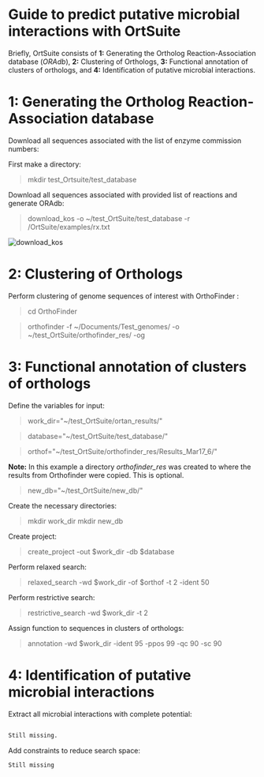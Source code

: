 Guide to predict putative microbial interactions with OrtSuite
====

Briefly, OrtSuite consists of **1:** Generating the Ortholog Reaction-Association database (*ORAdb*), **2:** Clustering of Orthologs, **3:** Functional annotation of clusters of orthologs, and **4:** Identification of putative microbial interactions.


1: Generating the Ortholog Reaction-Association database
====

Download all sequences associated with the list of enzyme commission numbers:

First make a directory: 

>mkdir test_Ortsuite/test_database

Download all sequences associated with provided list of reactions and generate ORAdb:
>download_kos -o ~/test_OrtSuite/test_database -r /OrtSuite/examples/rx.txt

![download_kos](https://github.com/msdsufz/OrtSuite/blob/master/download_kos.png)

2: Clustering of Orthologs
====

Perform clustering of genome sequences of interest with OrthoFinder :

>cd OrthoFinder

>orthofinder -f ~/Documents/Test_genomes/ -o ~/test_OrtSuite/orthofinder_res/ -og


3: Functional annotation of clusters of orthologs
====


Define the variables for input:

>work_dir="~/test_OrtSuite/ortan_results/"

>database="~/test_OrtSuite/test_database/"

>orthof="~/test_OrtSuite/orthofinder_res/Results_Mar17_6/"

**Note:** In this example a directory *orthofinder_res* was created to where the results from Orthofinder were copied. This is optional. 

>new_db="~/test_OrtSuite/new_db/"

Create the necessary directories:
>mkdir work_dir
>mkdir new_db

Create project:
>create_project -out $work_dir -db $database
 
Perform relaxed search:
>relaxed_search -wd $work_dir -of $orthof -t 2 -ident 50

Perform restrictive search:
>restrictive_search -wd $work_dir -t 2

Assign function to sequences in clusters of orthologs:
>annotation -wd $work_dir -ident 95 -ppos 99 -qc 90 -sc 90


4: Identification of putative microbial interactions
====

Extract all microbial interactions with complete potential:
```bash

Still missing.

```
Add constraints to reduce search space:

```
Still missing
```
